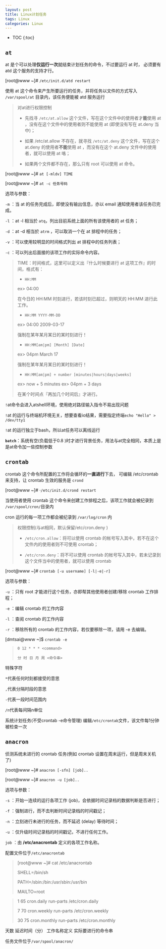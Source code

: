 ```yaml
---
layout: post
title: Linux计划任务
tags: Linux
categories: Linux
---
```


* TOC
{:toc}


## `at`





at 是个可以处理**仅运行一次**就结束计划任务的命令，不过要运行 at 时， 必须要有 atd 这个服务的支持才行。

[root@www ~]#  `/etc/init.d/atd restart`

使用 at 这个命令来产生所要运行的任务，并将任务以文件的方式写入 `/var/spool/at` 目录内，该任务便能被 atd 服务运行

>对at进行权限控制
>
>* 先找寻 `/etc/at.allow` 这个文件，写在这个文件中的使用者才**能**使用 at ，没有在这个文件中的使用者则不能使用 at (即使没有写在 at.deny 当中)；
>
>* 如果 /etc/at.allow 不存在，就寻找 `/etc/at.deny` 这个文件，写在这个 at.deny 的使用者**不能**使用 at ，而没有在这个 at.deny 文件中的使用者，就可以使用 at 咯；
>
>* 如果两个文件都不存在，那么只有 root 可以使用 at 命令。

[root@www ~]#  `at [-mldv] TIME`

[root@www ~]#  `at -c 任务号码`

选项与参数：

`-m`  ：当 at 的任务完成后，即使没有输出信息，亦以 email 通知使用者该任务已完成。

`-l`  ：at -l 相当於 `atq`，列出目前系统上面的所有该使用者的 at 任务；

`-d`  ：at -d 相当於 `atrm` ，可以取消一个在 at 排程中的任务；

`-v`  ：可以使用较明显的时间格式列出 at 排程中的任务列表；

`-c`  ：可以列出后面接的该项工作的实际命令内容。

>TIME：时间格式，这里可以定义出『什么时候要进行 at 这项工作』的时间，格式有：
>
>*  `HH:MM`
>
>	ex> 04:00
>
>	在今日的 HH:MM 时刻进行，若该时刻已超过，则明天的 HH:MM 进行此工作。
>
>*  `HH:MM YYYY-MM-DD`
>
>	ex> 04:00 2009-03-17
>
>	强制在某年某月某日的某时刻进行！
>
>*  `HH:MM[am|pm] [Month] [Date]`
>
>	ex> 04pm March 17
>
>	强制在某年某月某日的某时刻进行！
>
>*  `HH:MM[am|pm] + number [minutes|hours|days|weeks]`
>
>	ex> now + 5 minutes	ex> 04pm + 3 days
>
>	在某个时间点『再加几个时间后』才进行。

`!`at命令会进入atshell环境，使用绝对路径输入指令不易出现问题

`!`at 的运行与终端机环境无关，想要查看io结果，需要指定终端`echo "Hello" > /dev/tty1`

`!`at 的运行独立于bash，所以at任务可以离线运行

**`batch`**：系统有空(负载低于0.8 )时才进行背景任务，用法与at完全相同，本质上是是at命令加一些控制参数



## `crontab` 

crontab 这个命令所配置的工作将会循环的**一直进行**下去， 可编辑 /etc/crontab 来支持，让 crontab 生效的服务是 `crond`

[root@www ~]#  ·`/etc/init.d/crond restart`

当使用者使用 crontab 这个命令来创建工作排程之后，该项工作就会被纪录到 `/var/spool/cron/`目录内

cron 运行的每一项工作都会被纪录到 `/var/log/cron` 内

>权限控制(与at相同，默认保留/etc/cron.deny )
>
>* `/etc/cron.allow`：将可以使用 crontab 的帐号写入其中，若不在这个文件内的使用者则不可使用 crontab；
>
>* `/etc/cron.deny`：将不可以使用 crontab 的帐号写入其中，若未记录到这个文件当中的使用者，就可以使用 crontab

[root@www ~]#  `crontab [-u username] [-l|-e|-r]`

选项与参数：

`-u`  ：只有 root 才能进行这个任务，亦即帮其他使用者创建/移除 crontab 工作排程；

`-e`  ：编辑 crontab 的工作内容

`-l`  ：查阅 crontab 的工作内容

`-r`  ：移除所有的 crontab 的工作内容，若仅要移除一项，请用 -e 去编辑。

[dmtsai@www ~]$ `crontab -e`

>`0 12 * * * <command>`
>
>`分 时 日 月 周 <命令串>`

特殊字符

`*`代表任何时刻都接受的意思

`,`代表分隔时段的意思

`-`代表一段时间范围内

`/n`代表每间隔n单位

系统计划任务(不受crontab -e命令管理)
编辑`/etc/crontab`文件，该文件每1分钟被检查一次


## `anacron`

侦测系统未进行的 crontab 任务(例如 crontab 设置在周末运行，但是周末关机了)

[root@www ~]#  `anacron [-sfn] [job]..`

[root@www ~]#  `anacron -u [job]..`

选项与参数：

`-s`  ：开始一连续的运行各项工作 (job)，会依据时间记录档的数据判断是否进行；

`-f` ：强制进行，而不去判断时间记录档的时间戳记；

`-n`  ：立刻进行未进行的任务，而不延迟 (delay) 等待时间；

`-u`  ：仅升级时间记录档的时间戳记，不进行任何工作。

`job` ：由 **/etc/anacrontab** 定义的各项工作名称。

配置文件位于`/etc/anacrontab`

>[root@www ~]#  cat /etc/anacrontab
>
>SHELL=/bin/sh
>
>PATH=/sbin:/bin:/usr/sbin:/usr/bin
>
>MAILTO=root

>1       65      cron.daily     run-parts /etc/cron.daily
>
>7       70      cron.weekly    run-parts /etc/cron.weekly
>
>30      75      cron.monthly   run-parts /etc/cron.monthly

天数   延迟时间（分） 工作名称定义   实际要进行的命令串

任务文件位于`/var/spool/anacron/`
